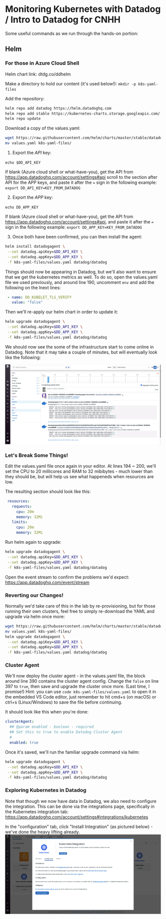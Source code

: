 # Monitoring Kubernetes with Datadog / Intro to Datadog for CNHH

Some useful commands as we run through the hands-on portion:

## Helm

### For those in Azure Cloud Shell

Helm chart link: dtdg.co/ddhelm

Make a directory to hold our content (it's used below!):
`mkdir -p k8s-yaml-files`

Add the repository:
```bash
helm repo add datadog https://helm.datadoghq.com
helm repo add stable https://kubernetes-charts.storage.googleapis.com/
helm repo update
```

Download a copy of the values.yaml:
```bash
wget https://raw.githubusercontent.com/helm/charts/master/stable/datadog/values.yaml
mv values.yaml k8s-yaml-files/
```

1. Export the _API_ key:

`echo $DD_API_KEY`

If blank (Azure cloud shell or what-have-you), get the API from https://app.datadoghq.com/account/settings#api scroll to the section after API for the APP keys, and paste it after the `=` sign in the following example:
`export DD_API_KEY=KEY_FROM_DATADOG`

2. Export the _APP_ key:

`echo DD_APP_KEY`

If blank (Azure cloud shell or what-have-you), get the API from https://app.datadoghq.com/account/settings#api, and paste it after the `=` sign in the following example:
`export DD_APP_KEY=KEY_FROM_DATADOG`

3. Once both have been confirmed, you can then install the agent:
```bash
helm install datadogagent \
 --set datadog.apiKey=$DD_API_KEY \
 --set datadog.appKey=$DD_APP_KEY \
 -f k8s-yaml-files/values.yaml datadog/datadog
 ```
 
Things should now be appearing in Datadog, but we'll also want to ensure that we get the kubernetes metrics as well. To do so, open the values.yaml file we used previously, and around line 190, uncomment `env` and add the following on the lnext lines:
```yaml
 - name: DD_KUBELET_TLS_VERIFY
   value: "false"
```

Then we'll re-apply our helm chart in order to update it: 
```bash
helm upgrade datadogagent \
 --set datadog.apiKey=$DD_API_KEY \
 --set datadog.appKey=$DD_APP_KEY \
 -f k8s-yaml-files/values.yaml datadog/datadog
```
We should now see the some of the infrastructure start to come online in Datadog. Note that it may take a couple of minutes, but will eventually look like the following: 

![Datadog Event Stream](aks_in_event_stream.png)


### Let's Break Some Things!
Edit the values.yaml file once again in your editor. At lines 194 ~ 200, we'll set the CPU to 20 millicores and RAM to 32 mibibytes - much lower than they should be, but will help us see what happeneds when resources are low. 

The resulting section should look like this: 

```yaml
 resources: 
   requests:
     cpu: 20m
     memory: 32Mi
   limits:
     cpu: 20m
     memory: 32Mi
```

Run helm again to upgrade: 
```bash
helm upgrade datadogagent \
 --set datadog.apiKey=$DD_API_KEY \
 --set datadog.appKey=$DD_APP_KEY \
 -f k8s-yaml-files/values.yaml datadog/datadog
```

Open the event stream to confirm the problems we'd expect: https://app.datadoghq.com/event/stream

### Reverting our Changes! 
Normally we'd take care of this in the lab by re-provisioning, but for those running their own clusters, feel free to simply re-download the YAML and upgrade via helm once more: 

```bash
wget https://raw.githubusercontent.com/helm/charts/master/stable/datadog/values.yaml
mv values.yaml k8s-yaml-files/
helm upgrade datadogagent \
 --set datadog.apiKey=$DD_API_KEY \
 --set datadog.appKey=$DD_APP_KEY \
 -f k8s-yaml-files/values.yaml datadog/datadog
```

### Cluster Agent
We'll now deploy the cluster agent - in the values.yaml file, the block around line 390 contains the cluster agent config. Change the `false` on line 397 to `true`, then save and upgrade the cluster once more. (Last time, I promise!) Hint: you can use `code k8s-yaml-files/values.yaml` to open it in the embedded VS Code editor, just remember to hit cmd+s (on macOS) or ctrl+s (Linux/Windows) to save the file before continuing. 

It should look like this when you're done:

```yaml
clusterAgent:
  ## @param enabled - boolean - required
  ## Set this to true to enable Datadog Cluster Agent
  #
  enabled: true
```

Once it's saved, we'll run the familiar upgrade command via helm:

```bash
helm upgrade datadogagent \
 --set datadog.apiKey=$DD_API_KEY \
 --set datadog.appKey=$DD_APP_KEY \
 -f k8s-yaml-files/values.yaml datadog/datadog
```

### Exploring Kubernetes in Datadog

Note that though we now have data in Datadog, we also need to configure the integration. This can be done via the integrations page, specifically in the Kubernetes integration tab: https://app.datadoghq.com/account/settings#integrations/kubernetes

In the "configuration" tab, click "Install Integration" (as pictured below) - we've done the heavy lifting already. 
![Datadog Kubernetes Integration](install_k8s_integration.png)


